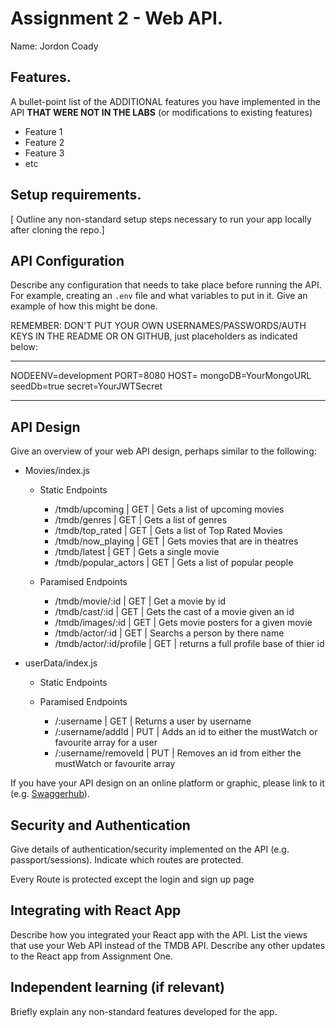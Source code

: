 # Assignment 2 - Web API.

Name: Jordon Coady

## Features.

A bullet-point list of the ADDITIONAL features you have implemented in the API **THAT WERE NOT IN THE LABS** (or modifications to existing features)
 
 + Feature 1 
 + Feature 2 
 + Feature 3 
 + etc

## Setup requirements.

[ Outline any non-standard setup steps necessary to run your app locally after cloning the repo.]

## API Configuration

Describe any configuration that needs to take place before running the API. For example, creating an `.env` file and what variables to put in it. Give an example of how this might be done.

REMEMBER: DON'T PUT YOUR OWN USERNAMES/PASSWORDS/AUTH KEYS IN THE README OR ON GITHUB, just placeholders as indicated below:

______________________
NODEENV=development
PORT=8080
HOST=
mongoDB=YourMongoURL
seedDb=true
secret=YourJWTSecret
______________________

## API Design
Give an overview of your web API design, perhaps similar to the following: 

- Movies/index.js
  - Static Endpoints
    - /tmdb/upcoming | GET | Gets a list of  upcoming movies
    - /tmdb/genres | GET | Gets a list of genres
    - /tmdb/top_rated | GET | Gets a list of Top Rated Movies
    - /tmdb/now_playing | GET | Gets movies that are in theatres
    - /tmdb/latest | GET | Gets a single movie 
    - /tmdb/popular_actors | GET | Gets a list of popular people

  - Paramised Endpoints 
    - /tmdb/movie/:id | GET | Get a movie by id
    - /tmdb/cast/:id | GET | Gets the cast of a movie given an id
    - /tmdb/images/:id | GET | Gets movie posters for a given movie
    - /tmdb/actor/:id | GET | Searchs a person by there name 
    - /tmdb/actor/:id/profile | GET | returns a full profile base of thier id

- userData/index.js
  - Static Endpoints

  - Paramised Endpoints
    - /:username | GET | Returns a user by username
    - /:username/addId | PUT | Adds an id to either the mustWatch or favourite array for a user
    - /:username/removeId | PUT | Removes an id from either the mustWatch or favourite array

If you have your API design on an online platform or graphic, please link to it (e.g. [Swaggerhub](https://app.swaggerhub.com/)).

## Security and Authentication

Give details of authentication/security implemented on the API (e.g. passport/sessions). Indicate which routes are protected.

Every Route is protected except the login and sign up page

## Integrating with React App

Describe how you integrated your React app with the API. List the views that use your Web API instead of the TMDB API. Describe any other updates to the React app from Assignment One.

## Independent learning (if relevant)

Briefly explain any non-standard features developed for the app. 